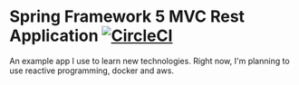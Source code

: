 # Spring Framework 5 MVC Rest Application [![CircleCI](https://circleci.com/gh/kamildev7/spring-restful-webservices.svg?style=svg)](https://circleci.com/gh/kamildev7/spring-restful-webservices)

An example app I use to learn new technologies. Right now, I'm planning to use reactive programming, docker and aws. 
